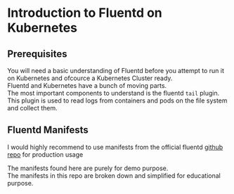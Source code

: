 # Introduction to Fluentd on Kubernetes
## Prerequisites 
You will need a basic understanding of Fluentd before you attempt to run it on Kubernetes and ofcource a Kubernetes Cluster ready.<br/> 
Fluentd and Kubernetes have a bunch of moving parts.<br/> 
The most important components to understand is the fluentd `tail` plugin. <br/>
This plugin is used to read logs from containers and pods on the file system and collect them.


## Fluentd Manifests

I would highly recommend to use manifests from the official fluentd [github repo](https://github.com/fluent/fluentd-kubernetes-daemonset) for production usage <br/>

The manifests found here are purely for demo purpose. <br/>
The manifests in this repo are broken down and simplified for educational purpose. </br>
<br/>


